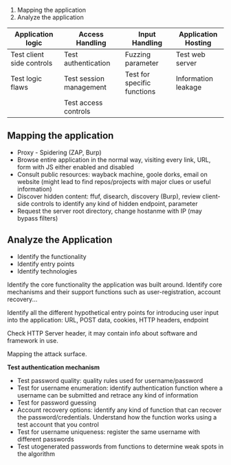 
1. Mapping the application
2. Analyze the application

|Application logic|Access Handling|Input Handling|Application Hosting|
|----------|--------|-------|------|
|Test client side controls|Test authentication |Fuzzing parameter |Test web server |
|Test logic flaws|Test session management | Test for specific functions|Information leakage |
|  |Test access controls |
  


## Mapping the application

- Proxy - Spidering (ZAP, Burp)
- Browse entire application in the normal way, visiting every link, URL, form with JS either enabled and disabled
- Consult public resources: wayback machine, goole dorks, email on website (might lead to find repos/projects with major clues or useful information)
- Discover hidden content: ffuf, disearch, discovery (Burp), review client-side controls to identify any kind of hidden endpoint, parameter
- Request the server root directory, change hostanme with IP (may bypass filters)

## Analyze the Application

- Identify the functionality
- Identify entry points
- Identify technologies

Identify the core functionality the application was built around. Identify core mechanisms and their support functions such as user-registration, account recovery...

Identify all the different hypothetical entry points for introducing user input into the application: URL, POST data, cookies, HTTP headers, endpoint

Check HTTP Server header, it may contain info about software and framework in use.  

Mapping the attack surface.

**Test authentication mechanism**
- Test password quality: quality rules used for username/password
- Test for username enumeration: identify authentication function where a username can be submitted and retrace any kind of information
- Test for password guessing
- Account recovery options: identify any kind of function that can recover the password/credentials. Understand how the function works using a test account that you control
- Test for username uniqueness: register the same username with different passwords
- Test utogenerated passwords from functions to determine weak spots in the algorithm




